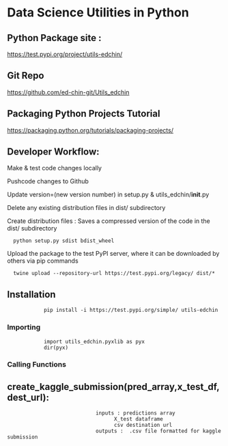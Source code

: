 # Data Science Utilities in Python

## Python Package site :
   https://test.pypi.org/project/utils-edchin/

## Git Repo
   https://github.com/ed-chin-git/Utils_edchin

## Packaging Python Projects Tutorial
   https://packaging.python.org/tutorials/packaging-projects/ 

## Developer Workflow:
   Make & test code changes locally
   
   Pushcode changes to Github

   Update version=(new version number) in setup.py & utils_edchin/__init__.py

   Delete any existing distribution files in dist/ subdirectory

   Create distribution files : Saves a compressed version of the code in the dist/ subdirectory

      python setup.py sdist bdist_wheel    

   Upload the package to the test PyPI server, where it can be downloaded by others via pip commands    

      twine upload --repository-url https://test.pypi.org/legacy/ dist/* 
               

## Installation
                pip install -i https://test.pypi.org/simple/ utils-edchin

### Importing
                import utils_edchin.pyxlib as pyx
                dir(pyx)

###  Calling Functions
   ## create_kaggle_submission(pred_array,x_test_df,dest_url):

                                 inputs : predictions array
                                       X_test dataframe  
                                       csv destination url  
                                 outputs :  .csv file formatted for kaggle submission
